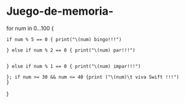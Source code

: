 # Juego-de-memoria-

for num in 0...100 {
    
    if num % 5 == 0 { print("\(num) bingo!!!")
   
    } else if num % 2 == 0 { print("\(num) par!!!")
        
        
    } else if num % 1 == 0 { print("\(num) impar!!!")
    
    }; if num >= 30 && num <= 40 {print ("\(num)\t viva Swift !!!")
    }
    
    
}
